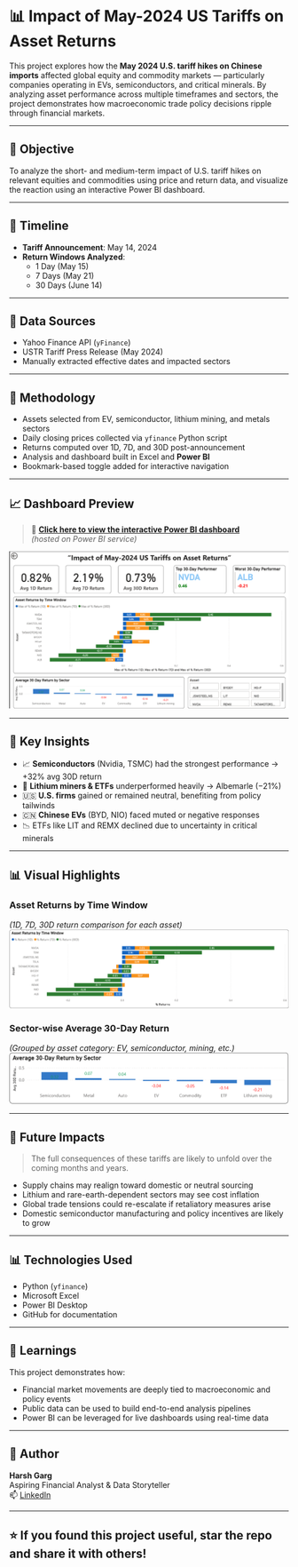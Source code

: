 # 📊 Impact of May-2024 US Tariffs on Asset Returns

This project explores how the **May 2024 U.S. tariff hikes on Chinese imports** affected global equity and commodity markets — particularly companies operating in EVs, semiconductors, and critical minerals. By analyzing asset performance across multiple timeframes and sectors, the project demonstrates how macroeconomic trade policy decisions ripple through financial markets.

---

## 🧭 Objective

To analyze the short- and medium-term impact of U.S. tariff hikes on relevant equities and commodities using price and return data, and visualize the reaction using an interactive Power BI dashboard.

---

## 📅 Timeline

- **Tariff Announcement**: May 14, 2024  
- **Return Windows Analyzed**:  
  - 1 Day (May 15)  
  - 7 Days (May 21)  
  - 30 Days (June 14)

---

## 📂 Data Sources

- Yahoo Finance API (`yFinance`)
- USTR Tariff Press Release (May 2024)
- Manually extracted effective dates and impacted sectors

---

## 🧩 Methodology

- Assets selected from EV, semiconductor, lithium mining, and metals sectors
- Daily closing prices collected via `yfinance` Python script
- Returns computed over 1D, 7D, and 30D post-announcement
- Analysis and dashboard built in Excel and **Power BI**
- Bookmark-based toggle added for interactive navigation

---

## 📈 Dashboard Preview

> 🔗 **[Click here to view the interactive Power BI dashboard](https://app.powerbi.com/reportEmbed?reportId=b0a7ddd1-d477-46eb-9adf-886bdb8ce820&autoAuth=true&ctid=5131329f-62f1-4d08-8378-7971f6487fc7)**  
*(hosted on Power BI service)*

![Dashboard Overview](images/dashboard-overview.png)

---

## 🧠 Key Insights

- 📈 **Semiconductors** (Nvidia, TSMC) had the strongest performance → +32% avg 30D return
- 🔻 **Lithium miners & ETFs** underperformed heavily → Albemarle (−21%)
- 🇺🇸 **U.S. firms** gained or remained neutral, benefiting from policy tailwinds
- 🇨🇳 **Chinese EVs** (BYD, NIO) faced muted or negative responses
- 📉 ETFs like LIT and REMX declined due to uncertainty in critical minerals

---

## 📊 Visual Highlights

### Asset Returns by Time Window  
*(1D, 7D, 30D return comparison for each asset)*  
![Asset Return Chart](images/asset-returns-bar-chart.png)

### Sector-wise Average 30-Day Return  
*(Grouped by asset category: EV, semiconductor, mining, etc.)*  
![Sector Return Chart](images/sector-returns-bar-chart.png)

---

## 🔮 Future Impacts

> The full consequences of these tariffs are likely to unfold over the coming months and years.

- Supply chains may realign toward domestic or neutral sourcing
- Lithium and rare-earth-dependent sectors may see cost inflation
- Global trade tensions could re-escalate if retaliatory measures arise
- Domestic semiconductor manufacturing and policy incentives are likely to grow

---

## 📊 Technologies Used

- Python (`yfinance`)
- Microsoft Excel
- Power BI Desktop
- GitHub for documentation

---

## 🧠 Learnings

This project demonstrates how:
- Financial market movements are deeply tied to macroeconomic and policy events
- Public data can be used to build end-to-end analysis pipelines
- Power BI can be leveraged for live dashboards using real-time data


---

## 📌 Author

**Harsh Garg**  
Aspiring Financial Analyst & Data Storyteller  
📫 [LinkedIn](https://linkedin.com/in/harsh-garg-54216820b)

---

## ⭐️ If you found this project useful, star the repo and share it with others!
